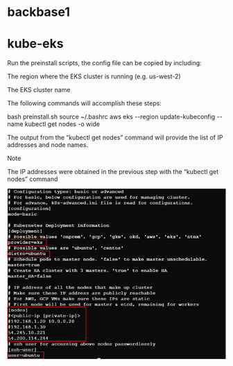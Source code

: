 # backbase1
# kube-eks
Run the preinstall scripts, the config file can be copied by including:

The region where the EKS cluster is running (e.g. us-west-2)

The EKS cluster name

The following commands will accomplish these steps:


  bash preinstall.sh
  source ~/.bashrc
  aws eks --region <EKS Region>  update-kubeconfig --name <EKS Cluster Name>
  kubectl get nodes -o wide

The output from the “kubectl get nodes” command will provide the list of IP addresses and node names.


Note

The IP addresses were obtained in the previous step with the “kubectl get nodes” command

![alt text](./img.png)
